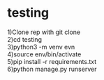 # testing

1)Clone rep with git clone<br>
2)cd testing<br>
3)python3 -m venv evn<br>
4)source env/bin/activate<br>
5)pip install -r requirements.txt<br>
6)python manage.py runserver<br>
